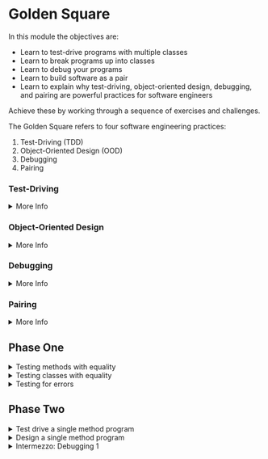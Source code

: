 # Golden Square 

In this module the objectives are:
- Learn to test-drive programs with multiple classes
- Learn to break programs up into classes
- Learn to debug your programs
- Learn to build software as a pair
- Learn to explain why test-driving, object-oriented design, debugging, and pairing are powerful practices for software engineers

Achieve these by working through a sequence of exercises and challenges.

The Golden Square refers to four software engineering practices:

1. Test-Driving (TDD)
2. Object-Oriented Design (OOD)
3. Debugging
4. Pairing

### Test-Driving
<details><summary>More Info</summary>
  Test-driving is a method for creating software that involves:

  1. Deciding what you want the software to do
  2. Writing tests to check that it does that
  3. Writing the code to pass those tests

  It is called test-driven development because you write the tests first and then focus on making them pass. The tests 'drive' the implementation.

  There are a number of reasons people do this. One key reason to test-drive is because it structures your programming approach and reduces your mental load.
</details>

### Object-Oriented Design
<details><summary>More Info</summary>
  Object-oriented design is a way of structuring code using objects and classes. The software is created by creating a system of classes that interact to perform the job of the software.

  Classes are blueprints for objects, and objects encapsulate ('wrap') values ('state' or 'memory'), providing methods that control access to those values and do useful work.

  Structuring programs is very important because programs can get very large and hard to understand. If you don't break them down into small parts each with a particular job they become expensive and time-consuming to maintain.

  There are a number of approaches to structuring programs. OOD is the most popular.
</details>

### Debugging
<details><summary>More Info</summary>
  Debugging is the name for a collection of different approaches for dealing with the situation when the code does something you don't intend it to for reasons you don't understand.

  It is important because code is complex and people rarely get it totally right. Most of the ways they get it wrong are subtle and hard to figure out. Good debugging skills help an engineer discover the source of defects ('bugs') and thereby correct them.
</details>

### Pairing
<details><summary>More Info</summary>
  Pair programming, or pairing, is two programmers working on the same thing at the same time. Some teams do pairing 100% of the time, most do it some of the time, and some never do it.

  It is useful because it can apply two minds and two sets of knowledge to the same problem, and because it spreads knowledge around a team. As an engineer, knowledge of the system is a very valuable thing, and so pairing makes the whole team more effective.
</details>

## Phase One
<details><summary>Testing methods with equality</summary>
  Files for testing methods with equality:

  1. add_five.rb / add_five_spec.rb
  2. greet.rb / greet_spec.rb
  3. check_codeword.rb / check_codeword_spec.rb
  4. report_length.rb / report_length_spec.rb
</details>

<details><summary>Testing classes with equality</summary>
  Files for testing classes with equality:

  1. reminder.rb / reminder_spec.rb (before changes made for testing for errors)
  2. counter.rb / counter_spec.rb
  3. string_builder.rb / string_builder_spec.rb
  4. gratitudes.rb / gratitudes_spec.rb
</details>

<details><summary>Testing for errors</summary>
  Files for testing for errors:

  1. reminder.rb / reminder_spec.rb
  2. present.rb / present_spec.rb
  3. password_checker.rb / password_checker_spec.rb
</details>

## Phase Two
<details><summary>Test drive a single method program</summary>

  1. make_snippet.rb / make_snippet_spec.rb
  2. count_words.rb / count_words_spec.rb
  
</details>
<details><summary>Design a single method program</summary>

  1. [extract_uppercase_design.md](phase-two/recipes/extract_uppercase_design.md) / extract_uppercase.rb / extract_uppercase_spec.rb
  2. [reading_time_design.md](phase-two/recipes/reading_time_design.md) / calculate_reading_time.rb / calculate_reading_time_spec.rb
  3. [grammar_design.md](phase-two/recipes/grammar_design.md) / check_grammar.rb / check_grammar_spec.rb
  4. [todo_checker_design.md](phase-two/recipes/todo_checker_design.md) / todo_checker.rb / todo_checker_spec.rb

</details>
<details><summary>Intermezzo: Debugging 1</summary>
<details><summary>Change Debugging:</summary>
</p>You figure there is a problem in the code, and so you stare at the code looking for the most suspicious-seeming part of it. You change that part and run the code to see if it works. If it doesn't, you keep looking for new changes to make.

The problem with this style is that there are approximately an infinite number of changes you can make to any complex code. The chances of you landing on the right fix are very small, especially if you are inexperienced.

In Change Debugging, the program is an obstacle to be overcome.
<p>
</details>

<details><summary>Discovery Debugging: </summary>
</p>You focus instead on investigating and examining how the code executes, the flow of control, which ifs and loops run and how many times, the values of variables as they change through the program. You build up your understanding of what the program is doing until you're quite sure you understand the problem.

You discover the bug first, and only then do you apply a change to fix it. If your change is wrong, you go back to discovery mode.

In Discovery Debugging, the code is an artefact to be studied.

Our most powerful tool for Discovery Debugging is 'getting visibility' — using p to print out values in the program.
<p>
</details>

  1. debug_exe_one.rb
  2. debug_exe_two.rb

</details>